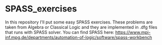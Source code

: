 # SPASS_exercises
In this repository I'll put some easy SPASS exercises.
These problems are taken from Algebra or Classical Logic and they are implemented in .dfg files that runs with SPASS solver.
You can find SPASS here: https://www.mpi-inf.mpg.de/departments/automation-of-logic/software/spass-workbench
